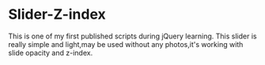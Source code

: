# Slider-Z-index
This is one of my first published scripts during jQuery learning.
This slider is really simple and light,may be used without any photos,it's working with slide opacity and z-index.
